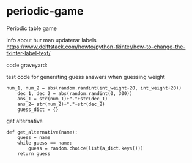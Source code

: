 # periodic-game
Periodic table game


info about hur man updaterar labels
https://www.delftstack.com/howto/python-tkinter/how-to-change-the-tkinter-label-text/

code graveyard:

test code for generating guess answers when guessing weight
```
num_1, num_2 = abs(random.randint(int_weight-20, int_weight+20))
    dec_1, dec_2 = abs(random.randint(0, 300))
    ans_1 = str(num_1)+"."+str(dec_1)
    ans_2= str(num_2)+"."+str(dec_2)
    guess_dict = {}
```
get alternative
```
def get_alternative(name):
    guess = name
    while guess == name:
        guess = random.choice(list(a_dict.keys()))
    return guess
```